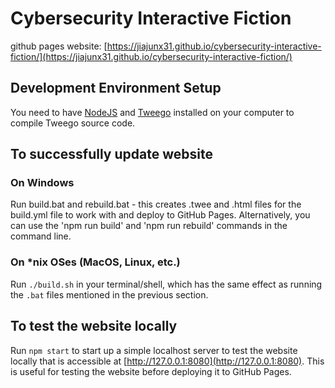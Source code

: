 # Cybersecurity Interactive Fiction

github pages website: [https://jiajunx31.github.io/cybersecurity-interactive-fiction/](https://jiajunx31.github.io/cybersecurity-interactive-fiction/)

## Development Environment Setup

You need to have [NodeJS](docs/installing-node.md) and [Tweego](docs/installing-tweego.md) installed on your computer to compile Tweego source code.

## To successfully update website

### On Windows

Run build.bat and rebuild.bat - this creates .twee and .html files for the build.yml file to work with and deploy to GitHub Pages. Alternatively, you can use the 'npm run build' and 'npm run rebuild' commands in the command line.

### On *nix OSes (MacOS, Linux, etc.)

Run `./build.sh` in your terminal/shell, which has the same effect as running the `.bat` files mentioned in the previous section.

## To test the website locally

Run `npm start` to start up a simple localhost server to test the website locally that is accessible at [http://127.0.0.1:8080](http://127.0.0.1:8080). This is useful for testing the website before deploying it to GitHub Pages.

